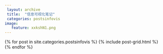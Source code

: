 ```yaml
---
 layout: archive
 title:  "信息可视化笔记"
 categories: postsinfovis
image:
   feature: xxkshN1.png
---
```


<div class="tiles">
{% for post in site.categories.postsinfovis %}
	{% include post-grid.html %}
{% endfor %}
</div><!-- /.tiles 把所有categories 有 postsinfovis 的列出来---->